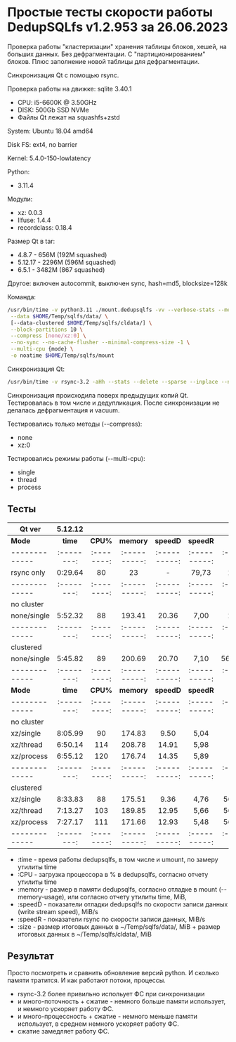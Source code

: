 # Простые тесты скорости работы DedupSQLfs v1.2.953 за 26.06.2023

Проверка работы "кластеризации" хранения таблицы блоков, хешей, на больших данных.
Без дефрагментации. С "партиционированием" блоков.
Плюс заполнение новой таблицы для дефрагментации.

Cинхронизация Qt с помощью rsync.

Проверка работы на движке: sqlite 3.40.1

- CPU: i5-6600K @ 3.50GHz
- DISK: 500Gb SSD NVMe
- Файлы Qt лежат на squashfs+zstd

System: Ubuntu 18.04 amd64

Disk FS: ext4, no barrier

Kernel: 5.4.0-150-lowlatency

Python:
- 3.11.4

Модули:
- xz: 0.0.3
- llfuse: 1.4.4
- recordclass: 0.18.4

Размер Qt в tar:

* 4.8.7 - 656M (192M squashed)
* 5.12.17 - 2296M (596M squashed)
* 6.5.1 - 3482M (867 squashed)

Другое: включен autocommit, выключен sync, hash=md5, blocksize=128k

Команда:
```sh
/usr/bin/time -v python3.11 ./mount.dedupsqlfs -vv --verbose-stats --memory-usage \
 --data $HOME/Temp/sqlfs/data/ \
 [--data-clustered $HOME/Temp/sqlfs/cldata/] \
 --block-partitions 10 \
 --compress [none/xz:0] \
 --no-sync --no-cache-flusher --minimal-compress-size -1 \
 --multi-cpu {mode} \
 -o noatime $HOME/Temp/sqlfs/mount
```

Синхронизация Qt:
```sh
/usr/bin/time -v rsync-3.2 -aHh --stats --delete --sparse --inplace --no-whole-file {qt-dir}/ $HOME/Temp/sqlfs/mount/Qt/ && sudo umount $HOME/Temp/sqlfs/mount
```

Синхронизация происходила поверх предыдущих копий Qt.
Тестировалась в том числе и дедупликация.
После синхронизации не делалась дефрагментация и vacuum.

Тестировались только методы (--compress):

* none
* xz:0

Тестировались режимы работы (--multi-cpu):

* single
* thread
* process

## Тесты

| Qt ver      | 5.12.12                                                          |||||| 6.5.1                                                             ||||||
|-------------|:--------:|:--------:|:----------:|:----------:|:----------:|:--------:|:--------:|:--------:|:----------:|:----------:|:----------:|:---------:|
| **Mode**    | **time** | **CPU%** | **memory** | **speedD** | **speedR** | **size** | **time** | **CPU%** | **memory** | **speedD** | **speedR** |  **size** |
|-------------|:--------:|:--------:|:----------:|:----------:|:----------:|:--------:|:--------:|:--------:|:----------:|:----------:|:----------:|:---------:|
| rsync only  | 0:29.64  | 80       | 23         | -          | 79,73      | 2296     | 0:49.69  | 82       | 65         | -          | 62,26      | 3482      |
|-------------|:--------:|:--------:|:----------:|:----------:|:----------:|:--------:|:--------:|:--------:|:----------:|:----------:|:----------:|:---------:|
| no cluster  |          |          |            |            |            |          |          |          |            |            |            |           |
| none/single | 5:52.32  | 88       | 193.41     | 20.36      | 7,00       | 2421     | 7:22.42  | 88       | 271.11     | 24.84      | 7,17       | 5704      |
|-------------|:--------:|:--------:|:----------:|:----------:|:----------:|:--------:|:--------:|:--------:|:----------:|:----------:|:----------:|:---------:|
| clustered   |          |          |            |            |            |          |          |          |            |            |            |           |
| none/single | 5:45.82  | 89       | 200.69     | 20.70      | 7,10       | 56+2366  | 7:24.16  | 88       | 276.35     | 26.62      | 7,15       | 84+5631   |
|-------------|:--------:|:--------:|:----------:|:----------:|:----------:|:--------:|:--------:|:--------:|:----------:|:----------:|:----------:|:---------:|
| **Mode**    | **time** | **CPU%** | **memory** | **speedD** | **speedR** | **size** | **time** | **CPU%** | **memory** | **speedD** | **speedR** |  **size** |
|-------------|:--------:|:--------:|:----------:|:----------:|:----------:|:--------:|:--------:|:--------:|:----------:|:----------:|:----------:|:---------:|
| no cluster  |          |          |            |            |            |          |          |          |            |            |            |           |
| xz/single   | 8:05.99  | 90       | 174.83     | 9.50       | 5,04       | 935      | 11:52.88 | 86       | 222.81     | 11.30      | 4,45       | 1942      |
| xz/thread   | 6:50.14  | 114      | 208.78     | 14.91      | 5,98       | 939      | 9:15.38  | 111      | 246.91     | 20.20      | 5,70       | 1950      |
| xz/process  | 6:55.12  | 120      | 176.74     | 14.35      | 5,89       | 939      | 9:25.79  | 117      | 224.44     | 18.67      | 5,62       | 1949      |
|-------------|:--------:|:--------:|:----------:|:----------:|:----------:|:--------:|:--------:|:--------:|:----------:|:----------:|:----------:|:---------:|
| clustered   |          |          |            |            |            |          |          |          |            |            |            |           |
| xz/single   | 8:33.83  | 88       | 175.51     | 9.36       | 4,76       | 56+879   | 10:57.23 | 90       | 227.52     | 13.97      | 4,82       | 84+1860   |
| xz/thread   | 7:13.27  | 103      | 189.85     | 12.95      | 5,66       | 56+883   | 10:16.18 | 98       | 236.33     | 17.20      | 5,14       | 84+1866   |
| xz/process  | 7:27.17  | 111      | 171.66     | 12.93      | 5,48       | 56+883   | 10:15.09 | 106      | 227.29     | 17.68      | 5,15       | 84+1867   |
|-------------|:--------:|:--------:|:----------:|:----------:|:----------:|:--------:|:--------:|:--------:|:----------:|:----------:|:----------:|:---------:|

* :time   - время работы dedupsqlfs, в том числе и umount, по замеру утилиты time
* :CPU    - загрузка процессора в % в dedupsqlfs, согласно отчету утилиты time
* :memory - размер в памяти dedupsqlfs, согласно отладке в mount (--memory-usage), или согласно отчету утилиты time, MiB,
* :speedD - показатели отладки dedupsqlfs по скорости записи данных (write stream speed), MiB/s
* :speedR - показатели rsync по скорости записи данных, MiB/s
* :size   - размер итоговых данных в ~/Temp/sqlfs/data/, MiB + размер итоговых данных в ~/Temp/sqlfs/cldata/, MiB

## Результат

Просто посмотреть и сравнить обновление версий python. И сколько памяти тратится. И как работают потоки, процессы.

- rsync-3.2 более привильно испольует ФС при синхронизации
- и много-поточность + сжатие - немного больше памяти использует, и немного ускоряет работу ФС.
- и много-процессность + сжатие - немного меньше памяти использует, в среднем немного ускоряет работу ФС.
- сжатие замедляет работу ФС.
